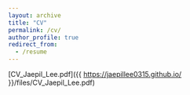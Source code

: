 ```yaml
---
layout: archive
title: "CV"
permalink: /cv/
author_profile: true
redirect_from:
  - /resume
---
```


[CV_Jaepil_Lee.pdf]({{ https://jaepillee0315.github.io/ }}/files/CV_Jaepil_Lee.pdf)

<object data="/files/CV_Jaepil_Lee.pdf" type="application/pdf" frameborder="0" width="auto" height="auto" style="padding: 20px;">
    <embed src="https://drive.google.com/file/d/1CRFdbp6uBDE-YKJFaqRm4uy9Z4wgMS7H/preview?usp=sharing" width="100%" height="600px"/> 
</object>
     
